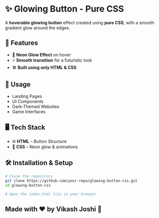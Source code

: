 # ✨ Glowing Button - Pure CSS  

A **hoverable glowing button** effect created using **pure CSS**, with a smooth gradient glow around the edges.  

## 🚀 Features  
- 🎨 **Neon Glow Effect** on hover  
- ⚡ **Smooth transition** for a futuristic look  
- 🛠️ **Built using only HTML & CSS**  

## 🔧 Usage
- Landing Pages
- UI Components
- Dark-Themed Websites
- Game Interfaces


## 🖥️ Tech Stack  
- 🌐 **HTML** – Button Structure  
- 🎨 **CSS** – Neon glow & animations  

## 🛠️ Installation & Setup  
```sh
# Clone the repository
git clone https://github.com/your-repo/glowing-button-css.git
cd glowing-button-css

# Open the index.html file in your browser
```


## Made with ❤️ by Vikash Joshi 🚀
